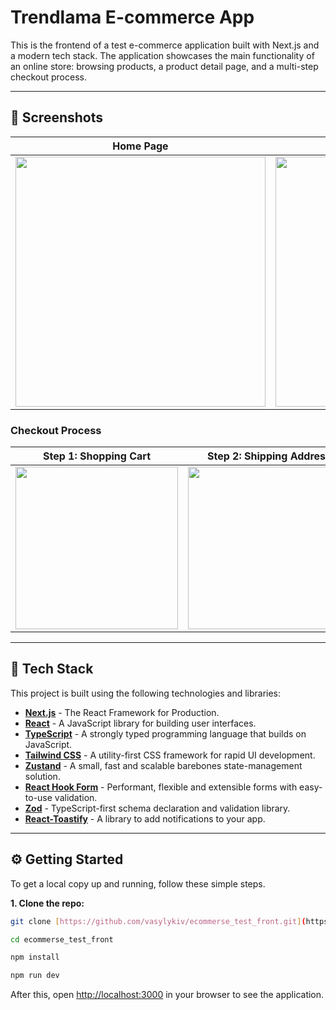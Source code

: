 # Trendlama E-commerce App

This is the frontend of a test e-commerce application built with Next.js and a modern tech stack. The application showcases the main functionality of an online store: browsing products, a product detail page, and a multi-step checkout process.

---

## 🎨 Screenshots

| Home Page                                                                                                                                                                    | Product Page                                                                                                                                                                   |
| ---------------------------------------------------------------------------------------------------------------------------------------------------------------------------- | ------------------------------------------------------------------------------------------------------------------------------------------------------------------------------ |
| <img src="https://raw.githubusercontent.com/vasylykiv/ecommerse_test_front/b43ed7ad6bce28b2f320e3c97643fb90841d3d38/ecommerce_app_previews/ecommerce_test_app.jpg" width="400"> | <img src="https://raw.githubusercontent.com/vasylykiv/ecommerse_test_front/b43ed7ad6bce28b2f320e3c97643fb90841d3d38/ecommerce_app_previews/ecommerce_test_app_page2.jpg" width="400"> |

### Checkout Process

| Step 1: Shopping Cart                                                                                                                                                                 | Step 2: Shipping Address                                                                                                                                                                  | Step 3: Payment Method                                                                                                                                                                  |
| --------------------------------------------------------------------------------------------------------------------------------------------------------------------------------------- | ------------------------------------------------------------------------------------------------------------------------------------------------------------------------------------------- | --------------------------------------------------------------------------------------------------------------------------------------------------------------------------------------- |
| <img src="https://raw.githubusercontent.com/vasylykiv/ecommerse_test_front/b43ed7ad6bce28b2f320e3c97643fb90841d3d38/ecommerce_app_previews/ecommerce_test_app_page3_cart1.png" width="260"> | <img src="https://raw.githubusercontent.com/vasylykiv/ecommerse_test_front/b43ed7ad6bce28b2f320e3c97643fb90841d3d38/ecommerce_app_previews/ecommerce_test_app_page3_cart2.png" width="260"> | <img src="https://raw.githubusercontent.com/vasylykiv/ecommerse_test_front/b43ed7ad6bce28b2f320e3c97643fb90841d3d38/ecommerce_app_previews/ecommerce_test_app_page3_cart3.png" width="260"> |

---

## 🚀 Tech Stack

This project is built using the following technologies and libraries:

* **[Next.js](https://nextjs.org/)** - The React Framework for Production.
* **[React](https://reactjs.org/)** - A JavaScript library for building user interfaces.
* **[TypeScript](https://www.typescriptlang.org/)** - A strongly typed programming language that builds on JavaScript.
* **[Tailwind CSS](https://tailwindcss.com/)** - A utility-first CSS framework for rapid UI development.
* **[Zustand](https://github.com/pmndrs/zustand)** - A small, fast and scalable barebones state-management solution.
* **[React Hook Form](https://react-hook-form.com/)** - Performant, flexible and extensible forms with easy-to-use validation.
* **[Zod](https://zod.dev/)** - TypeScript-first schema declaration and validation library.
* **[React-Toastify](https://fkhadra.github.io/react-toastify/introduction)** - A library to add notifications to your app.

---

## ⚙️ Getting Started

To get a local copy up and running, follow these simple steps.

**1. Clone the repo:**
```bash
git clone [https://github.com/vasylykiv/ecommerse_test_front.git](https://github.com/vasylykiv/ecommerse_test_front.git)

cd ecommerse_test_front

npm install

npm run dev
```
After this, open [http://localhost:3000](https://www.google.com/search?q=http://localhost:3000) in your browser to see the application.
